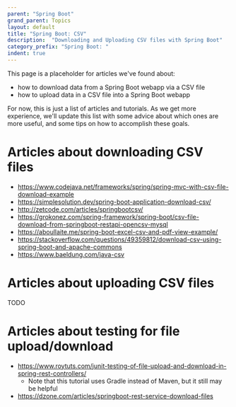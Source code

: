 ```yaml
---
parent: "Spring Boot"
grand_parent: Topics
layout: default
title: "Spring Boot: CSV"
description:  "Downloading and Uploading CSV files with Spring Boot"
category_prefix: "Spring Boot: "
indent: true
---
```


This page is a placeholder for articles we've found about:
* how to download data from a Spring Boot webapp via a CSV file
* how to upload data in a CSV file into a Spring Boot webapp

For now, this is just a list of articles and tutorials.   As we get more experience, we'll update this list with some advice about which 
ones are more useful, and some tips on how to accomplish these goals.

# Articles about downloading CSV files

* <https://www.codejava.net/frameworks/spring/spring-mvc-with-csv-file-download-example>
* <https://simplesolution.dev/spring-boot-application-download-csv/>
* <http://zetcode.com/articles/springbootcsv/>
* <https://grokonez.com/spring-framework/spring-boot/csv-file-download-from-springboot-restapi-opencsv-mysql>
* <https://aboullaite.me/spring-boot-excel-csv-and-pdf-view-example/>
* <https://stackoverflow.com/questions/49359812/download-csv-using-spring-boot-and-apache-commons>
* <https://www.baeldung.com/java-csv>


# Articles about uploading CSV files

TODO

# Articles about testing for file upload/download

* <https://www.roytuts.com/junit-testing-of-file-upload-and-download-in-spring-rest-controllers/>
  * Note that this tutorial uses Gradle instead of Maven, but it still may be helpful
* <https://dzone.com/articles/springboot-rest-service-download-files>
